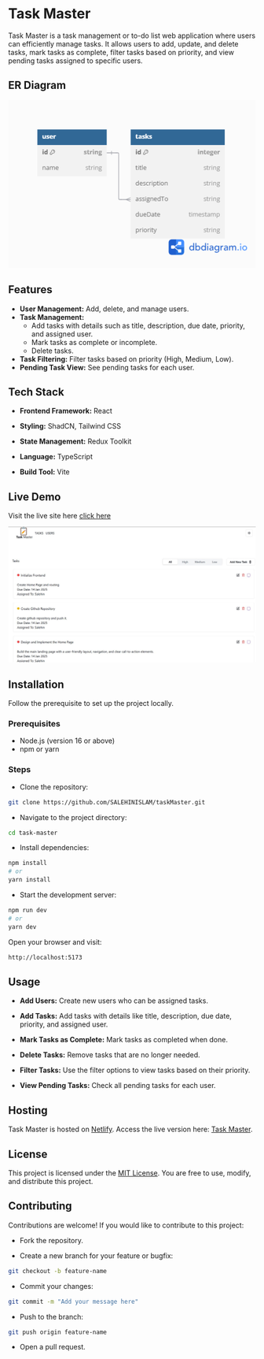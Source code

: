 # **Task Master**

Task Master is a task management or to-do list web application where users can efficiently manage tasks. It allows users to add, update, and delete tasks, mark tasks as complete, filter tasks based on priority, and view pending tasks assigned to specific users.

##
## ER Diagram
![TaskMaster er diagram](https://raw.githubusercontent.com/SALEHINISLAM/taskMaster/main/taskMasterERD.png)

##
## Features
* **User Management:** Add, delete, and manage users.
* **Task Management:** 
  * Add tasks with details such as title, description, due date, priority, and assigned user.
  * Mark tasks as complete or incomplete.
  * Delete tasks.
* **Task Filtering:** Filter tasks based on priority (High, Medium, Low).
* **Pending Task View:** See pending tasks for each user.

##
## Tech Stack
* **Frontend Framework:** React

* **Styling:** ShadCN, Tailwind CSS

* **State Management:** Redux Toolkit

* **Language:** TypeScript

* **Build Tool:** Vite

##
## Live Demo
Visit the live site here [click here](https://msitaskmaster.netlify.app/)

![TaskMaster Screenshot](https://raw.githubusercontent.com/SALEHINISLAM/taskMaster/main/teaskMaster.JPG)


## 
## Installation
Follow the prerequisite to set up the project locally.

### Prerequisites
- Node.js (version 16 or above)
- npm or yarn

### Steps
- Clone the repository:
```bash
git clone https://github.com/SALEHINISLAM/taskMaster.git
```
- Navigate to the project directory:
```bash
cd task-master
```

- Install dependencies:

```bash
npm install
# or
yarn install
```
- Start the development server:

```bash
npm run dev
# or
yarn dev
```
Open your browser and visit:
```bash
http://localhost:5173
```

##
## Usage
- **Add Users:** Create new users who can be assigned tasks.

- **Add Tasks:** Add tasks with details like title, description, due date, priority, and assigned user.

- **Mark Tasks as Complete:** Mark tasks as completed when done.

- **Delete Tasks:** Remove tasks that are no longer needed.

- **Filter Tasks:** Use the filter options to view tasks based on their priority.

- **View Pending Tasks:** Check all pending tasks for each user.

##
## Hosting
Task Master is hosted on [Netlify](https://www.netlify.com/). Access the live version here: [Task Master](https://msitaskmaster.netlify.app/).

## 
## License
This project is licensed under the [MIT License](https://opensource.org/license/mit). You are free to use, modify, and distribute this project.

##
## Contributing
Contributions are welcome! If you would like to contribute to this project:

- Fork the repository.

- Create a new branch for your feature or bugfix:
```bash
git checkout -b feature-name
```
- Commit your changes:
```bash
git commit -m "Add your message here"
```
- Push to the branch:
```bash
git push origin feature-name
```
- Open a pull request.
